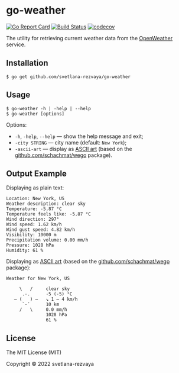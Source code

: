 # go-weather

[![Go Report Card](https://goreportcard.com/badge/github.com/svetlana-rezvaya/go-weather)](https://goreportcard.com/report/github.com/svetlana-rezvaya/go-weather)
[![Build Status](https://app.travis-ci.com/svetlana-rezvaya/go-weather.svg?branch=master)](https://app.travis-ci.com/svetlana-rezvaya/go-weather)
[![codecov](https://codecov.io/gh/svetlana-rezvaya/go-weather/branch/master/graph/badge.svg)](https://codecov.io/gh/svetlana-rezvaya/go-weather)

The utility for retrieving current weather data from the [OpenWeather](https://openweathermap.org/) service.

## Installation

```
$ go get github.com/svetlana-rezvaya/go-weather
```

## Usage

```
$ go-weather -h | -help | --help
$ go-weather [options]
```

Options:

- `-h`, `-help`, `--help` &mdash; show the help message and exit;
- `-city STRING` &mdash; city name (default: `New York`);
- `-ascii-art` &mdash; display as [ASCII art](https://en.wikipedia.org/wiki/ASCII_art) (based on the [github.com/schachmat/wego](https://github.com/schachmat/wego) package).

## Output Example

Displaying as plain text:

```
Location: New York, US
Weather description: clear sky
Temperature: -5.87 °C
Temperature feels like: -5.87 °C
Wind direction: 297°
Wind speed: 1.62 km/h
Wind gust speed: 4.82 km/h
Visibility: 10000 m
Precipitation volume: 0.00 mm/h
Pressure: 1028 hPa
Humidity: 61 %
```

Displaying as [ASCII art](https://en.wikipedia.org/wiki/ASCII_art) (based on the [github.com/schachmat/wego](https://github.com/schachmat/wego) package):

```
Weather for New York, US

     \   /     clear sky
      .-.      -5 (-5) °C
   ‒ (   ) ‒   ↘ 1 – 4 km/h
      `-᾿      10 km
     /   \     0.0 mm/h
               1028 hPa
               61 %
```

## License

The MIT License (MIT)

Copyright &copy; 2022 svetlana-rezvaya
